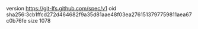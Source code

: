 version https://git-lfs.github.com/spec/v1
oid sha256:3cb1ffcd272d464682f9a35d81aae48f03ea2761513797759811aea67c0b76fe
size 1078
